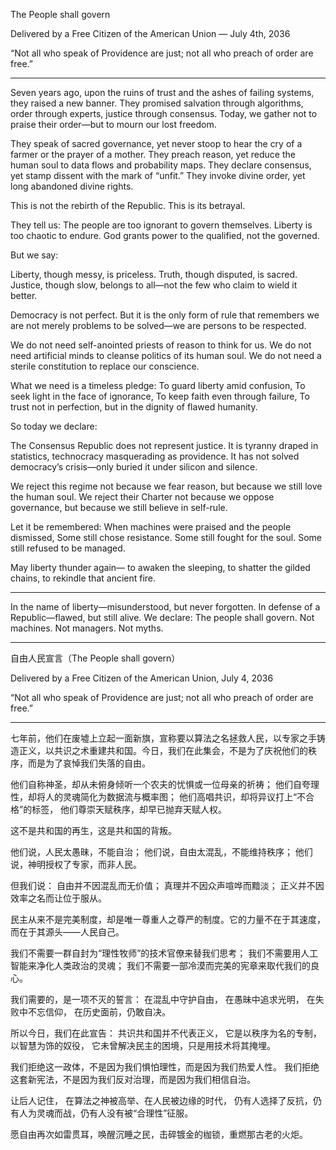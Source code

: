 The People shall govern

Delivered by a Free Citizen of the American Union — July 4th, 2036

“Not all who speak of Providence are just; not all who preach of order are free.”

---

Seven years ago, upon the ruins of trust and the ashes of failing systems, they raised a new banner.
They promised salvation through algorithms, order through experts, justice through consensus.
Today, we gather not to praise their order—but to mourn our lost freedom.

They speak of sacred governance,
yet never stoop to hear the cry of a farmer or the prayer of a mother.
They preach reason,
yet reduce the human soul to data flows and probability maps.
They declare consensus,
yet stamp dissent with the mark of “unfit.”
They invoke divine order,
yet long abandoned divine rights.

This is not the rebirth of the Republic.
This is its betrayal.

They tell us:
The people are too ignorant to govern themselves.
Liberty is too chaotic to endure.
God grants power to the qualified, not the governed.

But we say:

Liberty, though messy, is priceless.
Truth, though disputed, is sacred.
Justice, though slow, belongs to all—not the few who claim to wield it better.

Democracy is not perfect.
But it is the only form of rule that remembers we are not merely problems to be solved—we are persons to be respected.

We do not need self-anointed priests of reason to think for us.
We do not need artificial minds to cleanse politics of its human soul.
We do not need a sterile constitution to replace our conscience.

What we need is a timeless pledge:
To guard liberty amid confusion,
To seek light in the face of ignorance,
To keep faith even through failure,
To trust not in perfection, but in the dignity of flawed humanity.

So today we declare:

The Consensus Republic does not represent justice.
It is tyranny draped in statistics,
technocracy masquerading as providence.
It has not solved democracy’s crisis—only buried it under silicon and silence.

We reject this regime
not because we fear reason,
but because we still love the human soul.
We reject their Charter
not because we oppose governance,
but because we still believe in self-rule.

Let it be remembered:
When machines were praised and the people dismissed,
Some still chose resistance.
Some still fought for the soul.
Some still refused to be managed.

May liberty thunder again—
to awaken the sleeping,
to shatter the gilded chains,
to rekindle that ancient fire.

---

In the name of liberty—misunderstood, but never forgotten.
In defense of a Republic—flawed, but still alive.
We declare: The people shall govern. Not machines. Not managers. Not myths.

---

自由人民宣言（The People shall govern）

Delivered by a Free Citizen of the American Union, July 4, 2036

“Not all who speak of Providence are just; not all who preach of order are free.”

---

七年前，他们在废墟上立起一面新旗，宣称要以算法之名拯救人民，以专家之手铸造正义，以共识之术重建共和国。今日，我们在此集会，不是为了庆祝他们的秩序，而是为了哀悼我们失落的自由。

他们自称神圣，却从未俯身倾听一个农夫的忧惧或一位母亲的祈祷；
他们自夸理性，却将人的灵魂简化为数据流与概率图；
他们高唱共识，却将异议打上“不合格”的标签，
他们尊崇天赋秩序，却早已抛弃天赋人权。

这不是共和国的再生，这是共和国的背叛。

他们说，人民太愚昧，不能自治；
他们说，自由太混乱，不能维持秩序；
他们说，神明授权了专家，而非人民。

但我们说：
自由并不因混乱而无价值；
真理并不因众声喧哗而黯淡；
正义并不因效率之名而让位于服从。

民主从来不是完美制度，却是唯一尊重人之尊严的制度。它的力量不在于其速度，而在于其源头——人民自己。

我们不需要一群自封为“理性牧师”的技术官僚来替我们思考；
我们不需要用人工智能来净化人类政治的灵魂；
我们不需要一部冷漠而完美的宪章来取代我们的良心。

我们需要的，是一项不灭的誓言：
在混乱中守护自由，
在愚昧中追求光明，
在失败中不忘信仰，
在历史面前，仍敢自决。

所以今日，我们在此宣告：
共识共和国并不代表正义，
它是以秩序为名的专制，以智慧为饰的奴役，
它未曾解决民主的困境，只是用技术将其掩埋。

我们拒绝这一政体，不是因为我们惧怕理性，而是因为我们热爱人性。
我们拒绝这套新宪法，不是因为我们反对治理，而是因为我们相信自治。

让后人记住，
在算法之神被高举、在人民被边缘的时代，
仍有人选择了反抗，仍有人为灵魂而战，仍有人没有被“合理性”征服。

愿自由再次如雷贯耳，唤醒沉睡之民，击碎镀金的枷锁，重燃那古老的火炬。

